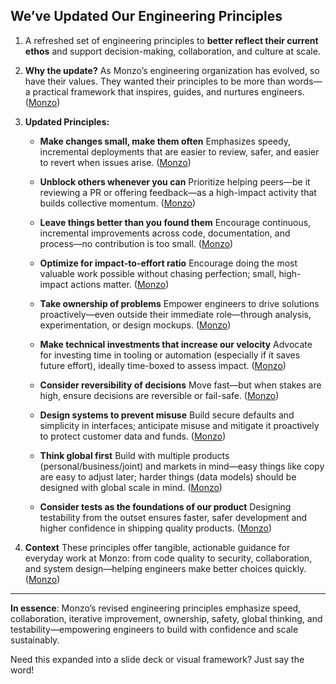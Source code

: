 
## We’ve Updated Our Engineering Principles

1. A refreshed set of engineering principles to **better reflect their current ethos** and support decision-making, collaboration, and culture at scale.

2. **Why the update?** As Monzo’s engineering organization has evolved, so have their values. They wanted their principles to be more than words—a practical framework that inspires, guides, and nurtures engineers. ([Monzo][1])

3. **Updated Principles:**

   * **Make changes small, make them often**
     Emphasizes speedy, incremental deployments that are easier to review, safer, and easier to revert when issues arise. ([Monzo][1])

   * **Unblock others whenever you can**
     Prioritize helping peers—be it reviewing a PR or offering feedback—as a high-impact activity that builds collective momentum. ([Monzo][1])

   * **Leave things better than you found them**
     Encourage continuous, incremental improvements across code, documentation, and process—no contribution is too small. ([Monzo][1])

   * **Optimize for impact-to-effort ratio**
     Encourage doing the most valuable work possible without chasing perfection; small, high-impact actions matter. ([Monzo][1])

   * **Take ownership of problems**
     Empower engineers to drive solutions proactively—even outside their immediate role—through analysis, experimentation, or design mockups. ([Monzo][1])

   * **Make technical investments that increase our velocity**
     Advocate for investing time in tooling or automation (especially if it saves future effort), ideally time-boxed to assess impact. ([Monzo][1])

   * **Consider reversibility of decisions**
     Move fast—but when stakes are high, ensure decisions are reversible or fail-safe. ([Monzo][1])

   * **Design systems to prevent misuse**
     Build secure defaults and simplicity in interfaces; anticipate misuse and mitigate it proactively to protect customer data and funds. ([Monzo][1])

   * **Think global first**
     Build with multiple products (personal/business/joint) and markets in mind—easy things like copy are easy to adjust later; harder things (data models) should be designed with global scale in mind. ([Monzo][1])

   * **Consider tests as the foundations of our product**
     Designing testability from the outset ensures faster, safer development and higher confidence in shipping quality products. ([Monzo][1])

4. **Context**
   These principles offer tangible, actionable guidance for everyday work at Monzo: from code quality to security, collaboration, and system design—helping engineers make better choices quickly. ([Monzo][1])

---

**In essence**: Monzo’s revised engineering principles emphasize speed, collaboration, iterative improvement, ownership, safety, global thinking, and testability—empowering engineers to build with confidence and scale sustainably.

Need this expanded into a slide deck or visual framework? Just say the word!

[1]: https://monzo.com/blog/we-have-updated-our-engineering-principles?utm_source=chatgpt.com "We've updated our engineering principles - Monzo"

